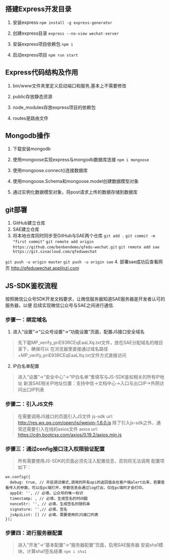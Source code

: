 ## 搭建Express开发目录

1. 安装express
`npm install -g express-generator`

2. 创建express目录
`express --no-view wechat-server`

3. 安装express项目依赖包
`npm i`

4. 启动express项目
`npm run start`

## Express代码结构及作用
1. bin/www文件夹里定义启动端口和服务,基本上不需要修改

2. public存放静态资源

3. node_modules存放express项目的依赖包

4. routes是路由文件

## Mongodb操作
1. 下载安装mongodb

2. 使用mongoose实现express与mongodb数据库连接
`npm i mongoose`

3. 使用mongoose.connect()连接数据库

4. 使用mongoose.Schema和mongoose.model创建数据模型对象

5. 通过实例化数据模型对象，将post请求上传的数据存储到数据库

## git部署
1. GitHub建立仓库
2. SAE建立仓库
3. 将本地仓库同时同步至GitHub与SAE两个仓库
`git add .`
`git commit -m "first commit"`
`git remote add origin https://github.com/benbendemo/qfedu-wechat.git`
`git remote add sae https://git.sinacloud.com/qfeduwechat`
<!-- 使用`git remote -v`可以看到本地对应两个远程仓库 -->
<!-- 分别使用下述命令将代码提交至对应仓库 -->
`git push -u origin master`
`git push -u origin sae`
4. 部署sae成功后查看网页
http://qfeduwechat.applinzi.com

## JS-SDK鉴权流程
按照微信公众号SDK开发文档要求，让微信服务器知道SAE服务器是开发者认可的服务器，以便
后续实现微信公众号与SAE之间进行通信.

### 步骤一：绑定域名
1. 进入“设置”->“公众号设置”->“功能设置”页面，配置JS接口安全域名
> 先下载MP_verify_priE93RCEqEaaLXq.txt文件，放在SAE分配域名的根目录下，确保可以
> 在浏览器里直接通过域名路径+MP_verify_priE93RCEqEaaLXq.txt文件方式直接访问

2. IP白名单配置
> 进入“设置”->“安全中心”->“IP白名单”里填写与JS-SDK鉴权相关的所有IP地址
> 新浪SAE相关IP地址位置：支持中信->文档中心->入口与出口IP->外网访问出口IP列表

### 步骤二：引入JS文件
> 在需要调用JS接口的页面引入JS文件
> js-sdk url: http://res.wx.qq.com/open/js/jweixin-1.6.0.js
> 除了引入js-sdk之外，通常还需要引入在线的axios文件
> axios url: https://cdn.bootcss.com/axios/0.19.2/axios.min.js

### 步骤三：通过config接口注入权限验证配置
> 所有需要使用JS-SDK的页面必须先注入配置信息，否则将无法调用
> 配置项如下：
```
wx.config({
  debug: true, // 开启调试模式,调用的所有api的返回值会在客户端alert出来，若要查看传入的参数，可以在pc端打开，参数信息会通过log打出，仅在pc端时才会打印。
  appId: '', // 必填，公众号的唯一标识
  timestamp: , // 必填，生成签名的时间戳
  nonceStr: '', // 必填，生成签名的随机串
  signature: '',// 必填，签名
  jsApiList: [] // 必填，需要使用的JS接口列表
});
```

### 步骤四：进行服务器配置
> 进入“开发”->“基本配置”->“服务器配置”页面，启用SAE服务器
安装sha1模块，计算sha1签名结果
`npm i sha1`